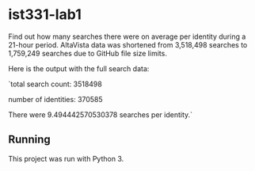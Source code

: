 # ist331-lab1

Find out how many searches there were on average per identity during a 21-hour period. AltaVista data was shortened from 3,518,498 searches to 1,759,249 searches due to GitHub file size limits.

Here is the output with the full search data:

`total search count: 3518498

number of identities: 370585

There were 9.494442570530378 searches per identity.`

## Running

This project was run with Python 3.

